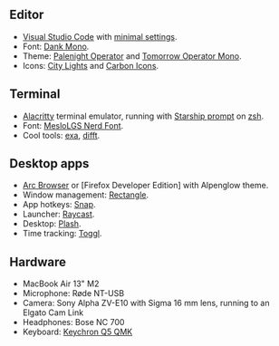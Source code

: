 ## Editor

- [Visual Studio Code](https://code.visualstudio.com/) with [minimal settings](https://gist.github.com/danielroe/5ea82608dc680fe6c0179240803437ab).
- Font: [Dank Mono](https://dank.sh/).
- Theme: [Palenight Operator](https://marketplace.visualstudio.com/items?itemName=whizkydee.material-palenight-theme) and [Tomorrow Operator Mono](https://marketplace.visualstudio.com/items?itemName=chiragpat.tomorrow-and-tomorrow-night-operator-mono-theme).
- Icons: [City Lights](https://marketplace.visualstudio.com/items?itemName=Yummygum.city-lights-icon-vsc) and [Carbon Icons](https://github.com/antfu/vscode-icons-carbon).

## Terminal

- [Alacritty](https://alacritty.org/) terminal emulator, running with [Starship prompt](https://starship.rs/) on [zsh](https://www.zsh.org/).
- Font: [MesloLGS Nerd Font](https://www.nerdfonts.com/).
- Cool tools: [exa](https://the.exa.website/), [difft](https://difftastic.wilfred.me.uk/).

## Desktop apps

- [Arc Browser](https://arc.net/) or [Firefox Developer Edition] with Alpenglow theme.
- Window management: [Rectangle](https://rectangleapp.com/).
- App hotkeys: [Snap](https://apps.apple.com/us/app/snap/id418073146?mt=12).
- Launcher: [Raycast](https://www.raycast.com/).
- Desktop: [Plash](https://sindresorhus.com/plash).
- Time tracking: [Toggl](https://toggl.com/).

## Hardware

- MacBook Air 13" M2
- Microphone: Røde NT-USB
- Camera: Sony Alpha ZV-E10 with Sigma 16 mm lens, running to an Elgato Cam Link
- Headphones: Bose NC 700
- Keyboard: [Keychron Q5 QMK](https://www.keychron.com/products/keychron-q5-qmk-custom-mechanical-keyboard)
